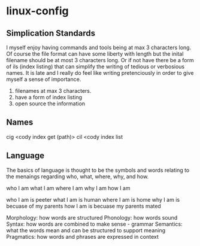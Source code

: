 # linux-config

## Simplication Standards
I myself enjoy having commands and tools being at max 3 characters long. Of course the file format can have some liberty with length but the inital filename should be at most 3 characters long. Or if not have there be a form of ils (index listing) that can simplify the writing of tedious or verbosious names. It is late and I really do feel like writing pretenciously in order to give myself a sense of importance.

1. filenames at max 3 characters.
2. have a form of index listing
3. open source the information

## Names
cig <cody index get (path)>
cil <cody index list

## Language
The basics of language is thought to be the symbols and words relating to the menaings regarding who, what, where, why, and how.

who I am
what I am
where I am
why I am
how I am

who I am is peeter
what I am is human
where I am is home
why I am is becuase of my parents
how I am is becuase my parents mated

Morphology: how words are structured
Phonology: how words sound
Syntax: how words are combined to make sense - grammar
Semantics: what the words mean and can be structured to support meaning
Pragmatics: how words and phrases are expressed in context

